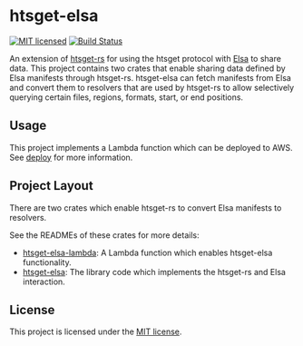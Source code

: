 # htsget-elsa

[![MIT licensed][mit-badge]][mit-url]
[![Build Status][actions-badge]][actions-url]

An extension of [htsget-rs][htsget-rs] for using the htsget protocol with [Elsa][Elsa] to share data.
This project contains two crates that enable sharing data defined by Elsa manifests through htsget-rs.
htsget-elsa can fetch manifests from Elsa and convert them to resolvers that are used by htsget-rs to allow selectively
querying certain files, regions, formats, start, or end positions.

[Elsa]: https://github.com/elsa-data/elsa-data
[htsget-rs]: https://github.com/umccr/htsget-rs
[mit-badge]: https://img.shields.io/badge/license-MIT-blue.svg
[mit-url]: https://github.com/umccr/htsget-rs/blob/main/LICENSE
[actions-badge]: https://github.com/umccr/htsget-rs/actions/workflows/action.yml/badge.svg
[actions-url]: https://github.com/umccr/htsget-rs/actions?query=workflow%3Atests+branch%3Amain

## Usage

This project implements a Lambda function which can be deployed to AWS. See [deploy][deploy] for more information.

[deploy]: deploy

## Project Layout

There are two crates which enable htsget-rs to convert Elsa manifests to resolvers.

See the READMEs of these crates for more details:
* [htsget-elsa-lambda][htsget-elsa-lambda]: A Lambda function which enables htsget-elsa functionality.
* [htsget-elsa][htsget-elsa]: The library code which implements the htsget-rs and Elsa interaction.

[htsget-elsa-lambda]: htsget-elsa-lambda
[htsget-elsa]: htsget-elsa

## License

This project is licensed under the [MIT license][license].

[license]: LICENSE
